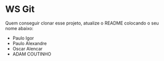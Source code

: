 # WS Git

Quem conseguir clonar esse projeto, atualize o README colocando o seu nome abaixo:

- Paulo Igor
- Paulo Alexandre
- Oscar Alencar
- ADAM COUTINHO
